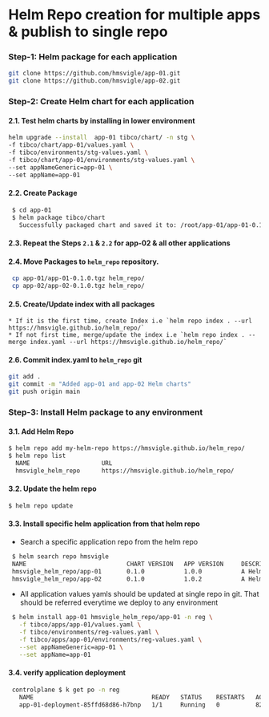 # Helm Repo creation for multiple apps & publish to single repo 

### Step-1: Helm package for each application
  
  ````bash
  git clone https://github.com/hmsvigle/app-01.git
  git clone https://github.com/hmsvigle/app-02.git
  ````

### Step-2: Create Helm chart for each application
   #### 2.1. Test helm charts by installing in lower environment  
   ````bash
   helm upgrade --install  app-01 tibco/chart/ -n stg \
   -f tibco/chart/app-01/values.yaml \
   -f tibco/environments/stg-values.yaml \
   -f tibco/chart/app-01/environments/stg-values.yaml \
   --set appNameGeneric=app-01 \
   --set appName=app-01
   ````
   #### 2.2. Create Package
    
   ````bash
    $ cd app-01
    $ helm package tibco/chart   
      Successfully packaged chart and saved it to: /root/app-01/app-01-0.1.0.tgz
   ````

   #### 2.3. Repeat the Steps `2.1` & `2.2`  for app-02 & all other applications
   
   #### 2.4. Move Packages to `helm_repo` repository. 
   ```bash
    cp app-01/app-01-0.1.0.tgz helm_repo/
    cp app-02/app-02-0.1.0.tgz helm_repo/ 
   ```
   
   #### 2.5. Create/Update index with all packages 
   
    * If it is the first time, create Index i.e `helm repo index . --url https://hmsvigle.github.io/helm_repo/`
    * If not first time, merge/update the index i.e `helm repo index . --merge index.yaml --url https://hmsvigle.github.io/helm_repo/`
   
   #### 2.6. Commit index.yaml to `helm_repo` git
   ```bash
   git add .
   git commit -m "Added app-01 and app-02 Helm charts"
   git push origin main
   ```

### Step-3: Install Helm package to any environment
  #### 3.1. Add Helm Repo 
  ```bash
  $ helm repo add my-helm-repo https://hmsvigle.github.io/helm_repo/
  $ helm repo list
    NAME                    URL                                  
    hmsvigle_helm_repo      https://hmsvigle.github.io/helm_repo/
  ```

  #### 3.2. Update the helm repo
  
  ```bash
  $ helm repo update
  ```
  
  #### 3.3. Install specific helm application from that helm repo
   * Search a specific application repo from the helm repo
   ```bash
    $ helm search repo hmsvigle
    NAME                            CHART VERSION   APP VERSION     DESCRIPTION                
    hmsvigle_helm_repo/app-01       0.1.0           1.0.0           A Helm chart for Kubernetes
    hmsvigle_helm_repo/app-02       0.1.0           1.0.2           A Helm chart for Kubernetes
   ```
   * All application values yamls should be updated at single repo in git. That should be referred everytime we deploy to any environment
   ```bash
    $ helm install app-01 hmsvigle_helm_repo/app-01 -n reg \
      -f tibco/apps/app-01/values.yaml \
      -f tibco/environments/reg-values.yaml \
      -f tibco/apps/app-01/environments/reg-values.yaml \
      --set appNameGeneric=app-01 \
      --set appName=app-01
   ````
  #### 3.4. verify application deployment 
   ````bash
    controlplane $ k get po -n reg
      NAME                                 READY   STATUS    RESTARTS   AGE
      app-01-deployment-85ffd68d86-h7bnp   1/1     Running   0          82s
   ````
  
